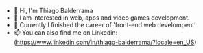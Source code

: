 - 👋 Hi, I'm Thiago Balderrama
- 👀 I am interested in web, apps and video games development.
- 🌱 Currently I finished the career of 'front-end web develompent'
- 📫 You can also find me on Linkedin: (https://www.linkedin.com/in/thiago-balderrama/?locale=en_US)
